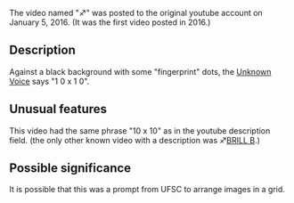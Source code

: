 The video named "♐" was posted to the original youtube account on
January 5, 2016. (It was the first video posted in 2016.)

## Description

Against a black background with some "fingerprint" dots, the [Unknown
Voice](Unknown_Voice "wikilink") says "1 0 x 1 0".

## Unusual features

This video had the same phrase "10 x 10" as in the youtube description
field. (the only other known video with a description was ♐[BRILL
B](BRILL_B "wikilink").)

## Possible significance

It is possible that this was a prompt from UFSC to arrange images in a
grid.
